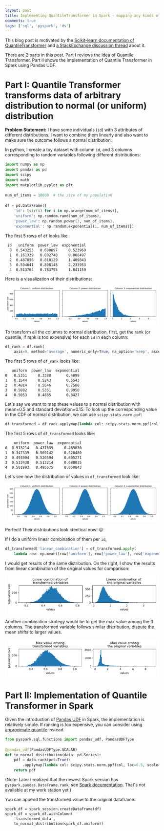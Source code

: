 ```yaml
---
layout: post
title: Implementing QuantileTransformer in Spark - mapping any kinds of distribution to normal distribution
comments: true
tags: ['sql', 'pyspark', 'ds']
---
```


This blog post is motivated by the [Scikit-learn documentation of QuantileTransformer](https://scikit-learn.org/stable/modules/generated/sklearn.preprocessing.QuantileTransformer.html#sklearn.preprocessing.QuantileTransformer) and [a StackExchange discussion thread](https://stats.stackexchange.com/questions/325570/quantile-transformation-with-gaussian-distribution-sklearn-implementation) about it.

There are 2 parts in this post. Part I reviews the idea of Quantile Transformer. Part II shows the implementation of Quantile Transformer in Spark using Pandas UDF.

# Part I: Quantile Transformer transforms data of arbitrary distribution to normal (or uniform) distribution

**Problem Statement:** I have some individuals (`id`) with 3 attributes of different distributions. I want to combine them linearly and also want to make sure the outcome follows a normal distribution.

In python, I create a toy dataset with column `id`, and 3 columns corresponding to random variables following different distributions:

```python
import numpy as np
import pandas as pd
import scipy
import math
import matplotlib.pyplot as plt

num_of_items = 10000  # the size of my population

df = pd.DataFrame({
    'id': [str(i) for i in np.arange(num_of_items)],
    'uniform': np.random.rand(num_of_items),
    'power_law': np.random.power(3, num_of_items),
    'exponential': np.random.exponential(1, num_of_items)})
```

The first 5 rows of `df` looks like

```
 id   uniform  power_law  exponential
  0  0.543253   0.690897     0.523969
  1  0.161339   0.802748     0.808497
  2  0.487836   0.818129     1.409843
  3  0.594641   0.808148     2.233953
  4  0.513764   0.783795     1.841159
```

Here is a visualization of their distributions:

![Initial distribution](/assets/img/2023-03-23/three_diff_distribution.png)

To transform all the columns to normal distribution, first, get the rank (or quantile, if rank is too expensive) for each `id` in each column:

```python
df_rank = df.rank(
    axis=0, method='average', numeric_only=True, na_option='keep', ascending=True, pct=True)
```

The first 5 rows of `df_rank` looks like:
```
   uniform  power_law  exponential
0   0.5351     0.3388       0.4099
1   0.1544     0.5243       0.5543
2   0.4814     0.5546       0.7586
3   0.5882     0.5351       0.8950
4   0.5053     0.4885       0.8427
```

Let's say we want to map these values to a normal distribution with mean=0.5 and standard deviation=0.15. To look up the corresponding value in the CDF of normal distribution, we can use `scipy.stats.norm.ppf`:

```python
df_transformed = df_rank.applymap(lambda col: scipy.stats.norm.ppf(col, loc=0.5, scale=0.15))
```

The first 5 rows of `df_transformed` looks like:
```
    uniform  power_law  exponential
0  0.513214   0.437639     0.465830
1  0.347339   0.509142     0.520480
2  0.493004   0.520594     0.605271
3  0.533438   0.513214     0.688035
4  0.501993   0.495675     0.650843
```

Let's see how the distribution of values in `df_transformed` look like:

![Transformed distribution](/assets/img/2023-03-23/three_transformed_distribution.png)

Perfect! Their distributions look identical now! 😝

If I do a uniform linear combination of them per `id`,

```python
df_transformed['linear_combination'] = df_transformed.apply(
    lambda row: np.mean([row['uniform'], row['power_law'], row['exponential']]), axis=1)
``` 

I would get results of the same distribution. On the right, I show the results from linear combination of the original values for comparison:

![Linear combination](/assets/img/2023-03-23/distribution_linear_combination.png)

Another combination strategy would be to get the max value among the 3 columns. The transformed variable follows similar distribution, dispute the mean shifts to larger values.

![Max combination](/assets/img/2023-03-23/distribution_max_combination.png)

# Part II: Implementation of Quantile Transformer in Spark

Given the introduction of [Pandas UDF](https://www.databricks.com/blog/2017/10/30/introducing-vectorized-udfs-for-pyspark.html) in Spark, the implementation is relatively simple. If ranking is too expensive, you can consider using [approximate quantile](https://spark.apache.org/docs/latest/api/python/reference/pyspark.sql/api/pyspark.sql.DataFrame.approxQuantile.html) instead.

```python
from pyspark.sql.functions import pandas_udf, PandasUDFType

@pandas_udf(PandasUDFType.SCALAR)
def to_normal_distribution(data: pd.Series):
    pdf = data.rank(pct=True)\
        .applymap(lambda col: scipy.stats.norm.ppf(col, loc=0.5, scale=0.15))
    return pdf
```

(Note: Later I realized that the newest Spark version has `pyspark.pandas.DataFrame.rank`, see [Spark documentation](https://spark.apache.org/docs/latest/api/python/reference/pyspark.pandas/api/pyspark.pandas.DataFrame.rank.html). That's not available at my work station yet.)

You can append the transformed value to the original dataframe:

```
spark_df = spark_session.createDataFrame(df)
spark_df = spark_df.withColumn(
    'transformed_data', 
    to_normal_distribution(spark_df.uniform))
```

